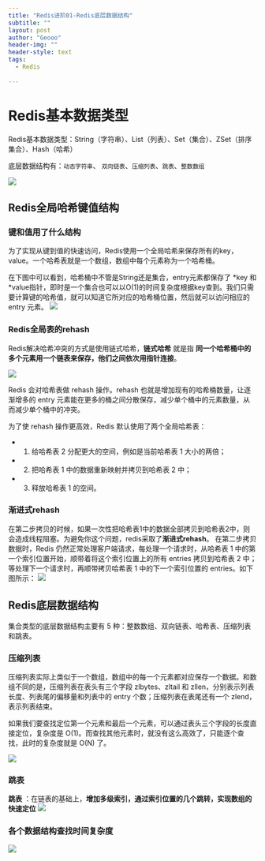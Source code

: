 ```yaml
---
title: "Redis进阶01-Redis底层数据结构"
subtitle: ""
layout: post
author: "Geooo"
header-img: ""
header-style: text
tags:
  - Redis
  
---
```


# Redis基本数据类型

Redis基本数据类型：String（字符串）、List（列表）、Set（集合）、ZSet（排序集合）、Hash（哈希）

底层数据结构有：``动态字符串``、 ``双向链表``、``压缩列表``、``跳表``、``整数数组``

![](https://static001.geekbang.org/resource/image/82/01/8219f7yy651e566d47cc9f661b399f01.jpg)

##  Redis全局哈希键值结构

### 键和值用了什么结构

为了实现从键到值的快速访问，Redis使用一个全局哈希来保存所有的key，value。一个哈希表就是一个数组，数组中每个元素称为一个哈希桶。

在下图中可以看到，哈希桶中不管是String还是集合，entry元素都保存了 *key 和 *value指针，即时是一个集合也可以以O(1)的时间复杂度根据key查到。我们只需要计算键的哈希值，就可以知道它所对应的哈希桶位置，然后就可以访问相应的 entry 元素。
![](https://static001.geekbang.org/resource/image/1c/5f/1cc8eaed5d1ca4e3cdbaa5a3d48dfb5f.jpg)

### Redis全局表的rehash

Redis解决哈希冲突的方式是使用链式哈希，**链式哈希** 就是指 **同一个哈希桶中的多个元素用一个链表来保存，他们之间依次用指针连接**。

![](https://static001.geekbang.org/resource/image/8a/28/8ac4cc6cf94968a502161f85d072e428.jpg)

Redis 会对哈希表做 rehash 操作。rehash 也就是增加现有的哈希桶数量，让逐渐增多的 entry 元素能在更多的桶之间分散保存，减少单个桶中的元素数量，从而减少单个桶中的冲突。

为了使 rehash 操作更高效，Redis 默认使用了两个全局哈希表：
- 1. 给哈希表 2 分配更大的空间，例如是当前哈希表 1 大小的两倍；
- 2. 把哈希表 1 中的数据重新映射并拷贝到哈希表 2 中；
- 3. 释放哈希表 1 的空间。

### 渐进式rehash

在第二步拷贝的时候，如果一次性把哈希表1中的数据全部拷贝到哈希表2中，则会造成线程阻塞。为避免你这个问题，redis采取了**渐进式rehash**。
在第二步拷贝数据时，Redis 仍然正常处理客户端请求，每处理一个请求时，从哈希表 1 中的第一个索引位置开始，顺带着将这个索引位置上的所有 entries 拷贝到哈希表 2 中；等处理下一个请求时，再顺带拷贝哈希表 1 中的下一个索引位置的 entries。如下图所示：
![](https://static001.geekbang.org/resource/image/73/0c/73fb212d0b0928d96a0d7d6ayy76da0c.jpg)

## Redis底层数据结构

集合类型的底层数据结构主要有 5 种：整数数组、双向链表、哈希表、压缩列表和跳表。

### 压缩列表

压缩列表实际上类似于一个数组，数组中的每一个元素都对应保存一个数据。和数组不同的是，压缩列表在表头有三个字段 zlbytes、zltail 和 zllen，分别表示列表长度、列表尾的偏移量和列表中的 entry 个数；压缩列表在表尾还有一个 zlend，表示列表结束。

如果我们要查找定位第一个元素和最后一个元素，可以通过表头三个字段的长度直接定位，复杂度是 O(1)。而查找其他元素时，就没有这么高效了，只能逐个查找，此时的复杂度就是 O(N) 了。

![](https://static001.geekbang.org/resource/image/95/a0/9587e483f6ea82f560ff10484aaca4a0.jpg)

### 跳表

**跳表** ：在链表的基础上，**增加多级索引，通过索引位置的几个跳转，实现数组的快速定位**
![](https://static001.geekbang.org/resource/image/1e/b4/1eca7135d38de2yy16681c2bbc4f3fb4.jpg)

### 各个数据结构查找时间复杂度
![](https://static001.geekbang.org/resource/image/fb/f0/fb7e3612ddee8a0ea49b7c40673a0cf0.jpg)



